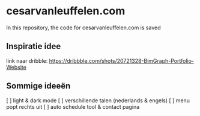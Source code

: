 # cesarvanleuffelen.com
In this repository, the code for cesarvanleuffelen.com is saved

## Inspiratie idee
link naar dribble: https://dribbble.com/shots/20721328-BimGraph-Portfolio-Website

## Sommige ideeën
[ ] light & dark mode
[ ] verschillende talen (nederlands & engels)
[ ] menu popt rechts uit
[ ] auto schedule tool & contact pagina
